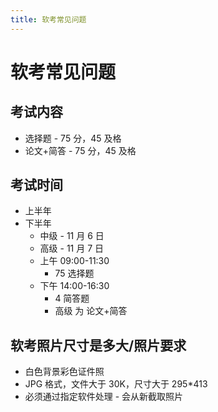 ```yaml
---
title: 软考常见问题
---
```


# 软考常见问题

## 考试内容

- 选择题 - 75 分，45 及格
- 论文+简答 - 75 分，45 及格

## 考试时间

- 上半年
- 下半年
  - 中级 - 11 月 6 日
  - 高级 - 11 月 7 日
  - 上午 09:00-11:30
    - 75 选择题
  - 下午 14:00-16:30
    - 4 简答题
    - 高级 为 论文+简答

## 软考照片尺寸是多大/照片要求

- 白色背景彩色证件照
- JPG 格式，文件大于 30K，尺寸大于 295\*413
- 必须通过指定软件处理 - 会从新截取照片
